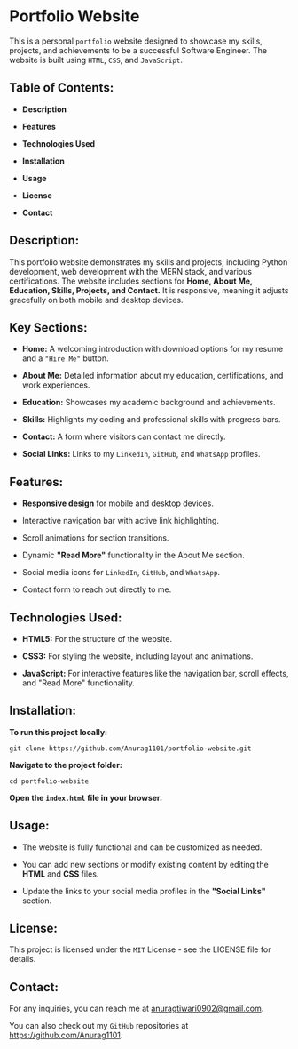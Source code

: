 # Portfolio Website

This is a personal `portfolio` website designed to showcase my skills, projects, and achievements to be a successful Software Engineer. The website is built using `HTML`, `CSS`, and `JavaScript`.

## Table of Contents:

- **Description**
  
- **Features**

- **Technologies Used**

- **Installation**
  
- **Usage**
  
- **License**
  
- **Contact**

## Description:

This portfolio website demonstrates my skills and projects, including Python development, web development with the MERN stack, and various certifications. The website includes sections for **Home, About Me, Education, Skills, Projects, and Contact.** It is responsive, meaning it adjusts gracefully on both mobile and desktop devices.

## Key Sections:

- **Home:** A welcoming introduction with download options for my resume and a `"Hire Me"` button.
  
- **About Me:** Detailed information about my education, certifications, and work experiences.
  
- **Education:** Showcases my academic background and achievements.
  
- **Skills:** Highlights my coding and professional skills with progress bars.
 
- **Contact:** A form where visitors can contact me directly.
  
- **Social Links:** Links to my `LinkedIn`, `GitHub`, and `WhatsApp` profiles.

## Features:

- **Responsive design** for mobile and desktop devices.
  
- Interactive navigation bar with active link highlighting.

- Scroll animations for section transitions.

- Dynamic **"Read More"** functionality in the About Me section.
  
- Social media icons for `LinkedIn`, `GitHub`, and `WhatsApp`.
  
- Contact form to reach out directly to me.

## Technologies Used:

- **HTML5:** For the structure of the website.
  
- **CSS3:** For styling the website, including layout and animations.

- **JavaScript:** For interactive features like the navigation bar, scroll effects, and "Read More" functionality.

## Installation:

**To run this project locally:**

    git clone https://github.com/Anurag1101/portfolio-website.git

**Navigate to the project folder:**

    cd portfolio-website

**Open the `index.html` file in your browser.**

## Usage:

- The website is fully functional and can be customized as needed.
  
- You can add new sections or modify existing content by editing the **HTML** and **CSS** files.

- Update the links to your social media profiles in the **"Social Links"** section.

## License:

This project is licensed under the `MIT` License - see the LICENSE file for details.

## Contact:

For any inquiries, you can reach me at anuragtiwari0902@gmail.com.

You can also check out my `GitHub` repositories at https://github.com/Anurag1101.

